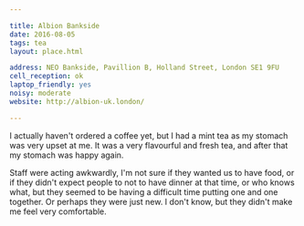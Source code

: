 ```yaml
---

title: Albion Bankside
date: 2016-08-05
tags: tea
layout: place.html

address: NEO Bankside, Pavillion B, Holland Street, London SE1 9FU
cell_reception: ok
laptop_friendly: yes
noisy: moderate
website: http://albion-uk.london/

---
```


I actually haven't ordered a coffee yet, but I had a mint tea as my stomach was very upset at me. It was a very flavourful and fresh tea, and after that my stomach was happy again.

Staff were acting awkwardly, I'm not sure if they wanted us to have food, or if they didn't expect people to not to have dinner at that time, or who knows what, but they seemed to be having a difficult time putting one and one together. Or perhaps they were just new. I don't know, but they didn't make me feel very comfortable.
